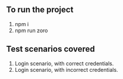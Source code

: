 

## To run the project

1) npm i
2) npm run zoro

## Test scenarios covered

1) Login scenario, with correct credentials.
2) Login scenario, with incorrect credentials.
